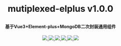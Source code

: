 <h1 align="center" style="margin: 30px 0 30px; font-weight: bold;">mutiplexed-elplus v1.0.0</h1>
<h4 align="center">基于Vue3+Element-plus+MongoDB二次封装通用组件</h4>
<p align="center">
	  <a href="https://github.com/vuejs/core" target="_blank">
    <img src="https://img.shields.io/badge/vue-%5E3.2.41-blue">
    </a>
	  <a href="https://github.com/vuejs/router">
    <img src="https://img.shields.io/badge/vue--router-%5E4.0.13-blue" target="_blank">
    </a>
    <a href="https://element-plus.gitee.io/zh-CN/component/button.html" target="_blank">
    <img src="https://img.shields.io/badge/element--plus-%5E2.2.26-blue">
    </a>
    <a href="https://www.axios-http.cn/docs/intro" target="_blank">
    <img src="https://img.shields.io/badge/axios-%5E1.3.4-blue">
    </a>
    <a href="https://github.com/tealeg/xlsx" target="_blank">
    <img src="https://img.shields.io/badge/xlsx-%5E0.18.5-blue">
    </a>
    <a href="https://github.com/moment/moment" target="_blank">
    <img src="https://img.shields.io/badge/moment-%5E2.29.4-blue">
    </a>
</p>
